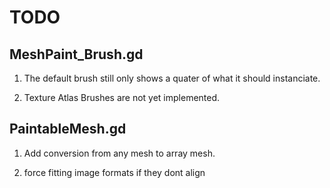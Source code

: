 # TODO

## MeshPaint_Brush.gd

1. The default brush still only shows a quater of what it should instanciate.

2. Texture Atlas Brushes are not yet implemented.

## PaintableMesh.gd

1. Add conversion from any mesh to array mesh.

2. force fitting image formats if they dont align
